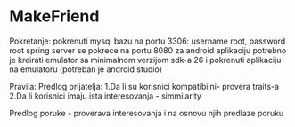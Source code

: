 # MakeFriend
Pokretanje:
pokrenuti mysql bazu na portu 3306: username root, password root
spring server se pokrece na portu 8080
za android aplikaciju potrebno je kreirati emulator sa minimalnom verzijom sdk-a 26 i pokrenuti aplikaciju na emulatoru (potreban je android studio)

Pravila:
Predlog prijatelja:
1.Da li su korisnici kompatibilni- provera traits-a
2.Da li korisnici imaju ista interesovanja - simmilarity

Predlog poruke - proverava interesovanja i na osnovu njih predlaze poruku
